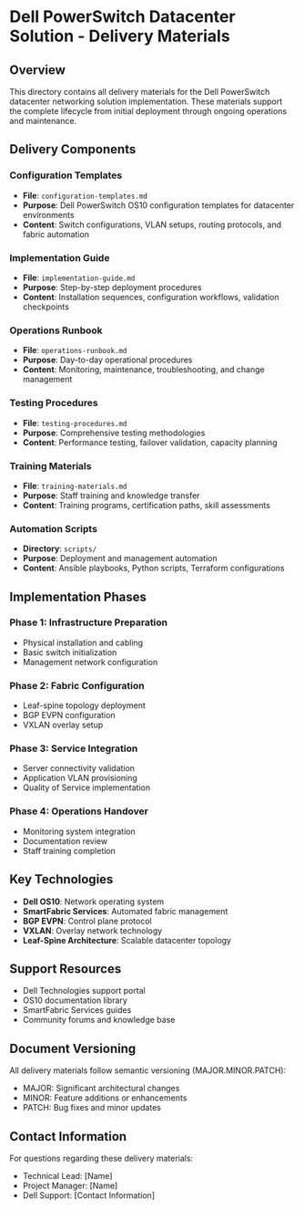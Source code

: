 # Dell PowerSwitch Datacenter Solution - Delivery Materials

## Overview

This directory contains all delivery materials for the Dell PowerSwitch datacenter networking solution implementation. These materials support the complete lifecycle from initial deployment through ongoing operations and maintenance.

## Delivery Components

### Configuration Templates
- **File**: `configuration-templates.md`
- **Purpose**: Dell PowerSwitch OS10 configuration templates for datacenter environments
- **Content**: Switch configurations, VLAN setups, routing protocols, and fabric automation

### Implementation Guide
- **File**: `implementation-guide.md`
- **Purpose**: Step-by-step deployment procedures
- **Content**: Installation sequences, configuration workflows, validation checkpoints

### Operations Runbook
- **File**: `operations-runbook.md`
- **Purpose**: Day-to-day operational procedures
- **Content**: Monitoring, maintenance, troubleshooting, and change management

### Testing Procedures
- **File**: `testing-procedures.md`
- **Purpose**: Comprehensive testing methodologies
- **Content**: Performance testing, failover validation, capacity planning

### Training Materials
- **File**: `training-materials.md`
- **Purpose**: Staff training and knowledge transfer
- **Content**: Training programs, certification paths, skill assessments

### Automation Scripts
- **Directory**: `scripts/`
- **Purpose**: Deployment and management automation
- **Content**: Ansible playbooks, Python scripts, Terraform configurations

## Implementation Phases

### Phase 1: Infrastructure Preparation
- Physical installation and cabling
- Basic switch initialization
- Management network configuration

### Phase 2: Fabric Configuration
- Leaf-spine topology deployment
- BGP EVPN configuration
- VXLAN overlay setup

### Phase 3: Service Integration
- Server connectivity validation
- Application VLAN provisioning
- Quality of Service implementation

### Phase 4: Operations Handover
- Monitoring system integration
- Documentation review
- Staff training completion

## Key Technologies

- **Dell OS10**: Network operating system
- **SmartFabric Services**: Automated fabric management
- **BGP EVPN**: Control plane protocol
- **VXLAN**: Overlay network technology
- **Leaf-Spine Architecture**: Scalable datacenter topology

## Support Resources

- Dell Technologies support portal
- OS10 documentation library
- SmartFabric Services guides
- Community forums and knowledge base

## Document Versioning

All delivery materials follow semantic versioning (MAJOR.MINOR.PATCH):
- MAJOR: Significant architectural changes
- MINOR: Feature additions or enhancements
- PATCH: Bug fixes and minor updates

## Contact Information

For questions regarding these delivery materials:
- Technical Lead: [Name]
- Project Manager: [Name]
- Dell Support: [Contact Information]
